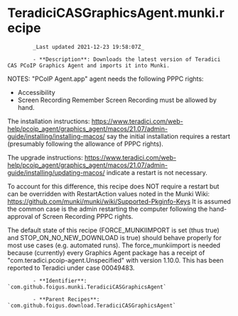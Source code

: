 # TeradiciCASGraphicsAgent.munki.recipe

            _Last updated 2021-12-23 19:58:07Z_

            - **Description**: Downloads the latest version of Teradici CAS PCoIP Graphics Agent and imports it into Munki.

NOTES:
"PCoIP Agent.app" agent needs the following PPPC rights:
- Accessibility
- Screen Recording
Remember Screen Recording must be allowed by hand.

The installation instructions: 
https://www.teradici.com/web-help/pcoip_agent/graphics_agent/macos/21.07/admin-guide/installing/installing-macos/
say the initial installation requires a restart (presumably following the allowance of PPPC rights).

The upgrade instructions:
https://www.teradici.com/web-help/pcoip_agent/graphics_agent/macos/21.07/admin-guide/installing/updating-macos/
indicate a restart is not necessary.

To account for this difference, this recipe does NOT require a restart but can be overridden with RestartAction values noted in the Munki Wiki:
https://github.com/munki/munki/wiki/Supported-Pkginfo-Keys
It is assumed the common case is the admin restarting the computer following the hand-approval of Screen Recording PPPC rights.

The default state of this recipe (FORCE_MUNKIIMPORT is set (thus true) and STOP_ON_NO_NEW_DOWNLOAD is true) should behave properly for most use cases (e.g. automated runs).  The force_munkiimport is needed because (currently) every Graphics Agent package has a receipt of "com.teradici.pcoip-agent.Unspecified" with version 1.10.0.  This has been reported to Teradici under case 00049483.

            - **Identifier**: `com.github.foigus.munki.TeradiciCASGraphicsAgent`

            - **Parent Recipes**: `com.github.foigus.download.TeradiciCASGraphicsAgent`